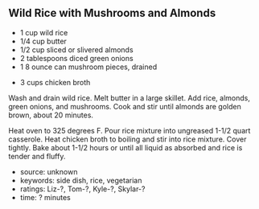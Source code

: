 Wild Rice with Mushrooms and Almonds
------------------------------------

- 1 cup wild rice
- 1/4 cup butter
- 1/2 cup sliced or slivered almonds
- 2 tablespoons diced green onions
- 1 8 ounce can mushroom pieces, drained
<!-- -->
- 3 cups chicken broth

Wash and drain wild rice.  Melt butter in a large skillet.  Add rice,
almonds, green onions, and mushrooms.  Cook and stir until almonds are
golden brown, about 20 minutes.

Heat oven to 325 degrees F.  Pour rice mixture into ungreased 1-1/2
quart casserole.  Heat chicken broth to boiling and stir into rice
mixture.  Cover tightly.  Bake about 1-1/2 hours or until all liquid
as absorbed and rice is tender and fluffy.

- source: unknown
- keywords: side dish, rice, vegetarian
- ratings: Liz-?, Tom-?, Kyle-?, Skylar-?
- time: ? minutes
